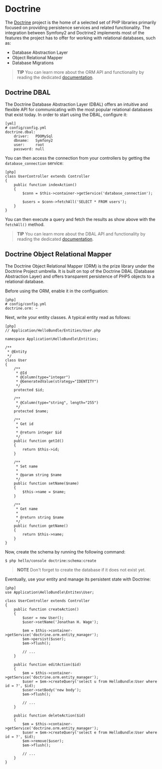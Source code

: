 Doctrine
========

The [Doctrine][1] project is the home of a selected set of PHP libraries
primarily focused on providing persistence services and related functionality.
The integration between Symfony2 and Doctrine2 implements most of the features
the project has to offer for working with relational databases, such as:

 * Database Abstraction Layer
 * Object Relational Mapper
 * Database Migrations

>**TIP**
>You can learn more about the ORM API and functionality by reading the
>dedicated [documentation][2].

Doctrine DBAL
-------------

The Doctrine Database Abstraction Layer (DBAL) offers an intuitive and
flexible API for communicating with the most popular relational databases that
exist today. In order to start using the DBAL, configure it:

    [yml]
    # config/config.yml
    doctrine.dbal:
        driver:   PDOMySql
        dbname:   Symfony2
        user:     root
        password: null

You can then access the connection from your controllers by getting the
`database_connection` service:

    [php]
    class UserController extends Controller
    {
        public function indexAction()
        {
            $conn = $this->container->getService('database_connection');

            $users = $conn->fetchAll('SELECT * FROM users');
        }
    }

You can then execute a query and fetch the results as show above with the
`fetchAll()` method.

>**TIP**
>You can learn more about the DBAL API and functionality by reading the
>dedicated [documentation][3].

Doctrine Object Relational Mapper
---------------------------------

The Doctrine Object Relational Mapper (ORM) is the prize library under the
Doctrine Project umbrella. It is built on top of the Doctrine DBAL (Database
Abstraction Layer) and offers transparent persistence of PHP5 objects to a
relational database.

Before using the ORM, enable it in the configuation:

    [php]
    # config/config.yml
    doctrine.orm: ~

Next, write your entity classes. A typical entity read as follows:

    [php]
    // Application/HelloBundle/Entities/User.php

    namespace Application\HelloBundle\Entities;

    /**
     * @Entity
     */
    class User
    {
        /**
         * @Id
         * @Column(type="integer")
         * @GeneratedValue(strategy="IDENTITY")
         */
        protected $id;

        /**
         * @Column(type="string", length="255")
         */
        protected $name;

        /**
         * Get id
         *
         * @return integer $id
         */
        public function getId()
        {
            return $this->id;
        }

        /**
         * Set name
         *
         * @param string $name
         */
        public function setName($name)
        {
            $this->name = $name;
        }

        /**
         * Get name
         *
         * @return string $name
         */
        public function getName()
        {
            return $this->name;
        }
    }

Now, create the schema by running the following command:

    $ php hello/console doctrine:schema:create

>**NOTE**
>Don't forget to create the database if it does not exist yet.

Eventually, use your entity and manage its persistent state with Doctrine:

    [php]
    use Application\HelloBundle\Entites\User;

    class UserController extends Controller
    {
        public function createAction()
        {
            $user = new User();
            $user->setName('Jonathan H. Wage');

            $em = $this->container->getService('doctrine.orm.entity_manager');
            $em->persist($user);
            $em->flush();

            // ...
        }

        public function editAction($id)
        {
            $em = $this->container->getService('doctrine.orm.entity_manager');
            $user = $em->createQuery('select u from HelloBundle:User where id = ?', $id);
            $user->setBody('new body');
            $em->flush();

            // ...
        }

        public function deleteAction($id)
        {
            $em = $this->container->getService('doctrine.orm.entity_manager');
            $user = $em->createQuery('select e from HelloBundle:User where id = ?', $id);
            $em->remove($user);
            $em->flush();

            // ...
        }
    }

[1]: http://www.doctrine-project.org/
[3]: http://www.doctrine-project.org/projects/orm/2.0/docs/en
[2]: http://www.doctrine-project.org/projects/dbal/2.0/docs/en
